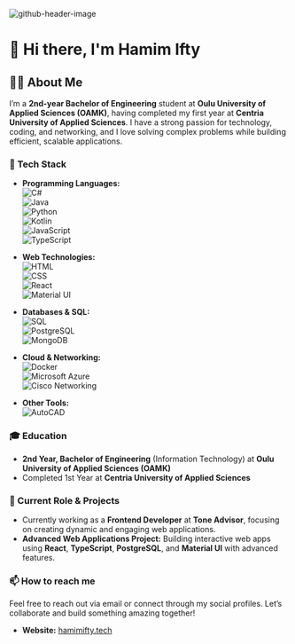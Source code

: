 ![github-header-image](https://github.com/user-attachments/assets/cfed20ac-e8be-47ba-8dd8-9f62ae708a01)



# 👋 Hi there, I'm Hamim Ifty

## 🧑‍💻 About Me
I’m a **2nd-year Bachelor of Engineering** student at **Oulu University of Applied Sciences (OAMK)**, having completed my first year at **Centria University of Applied Sciences**. I have a strong passion for technology, coding, and networking, and I love solving complex problems while building efficient, scalable applications.

### 🔧 Tech Stack
- **Programming Languages:**  
  ![C#](https://img.shields.io/badge/C%23-239120?style=flat-square&logo=c-sharp&logoColor=white)  
  ![Java](https://img.shields.io/badge/Java-007396?style=flat-square&logo=java&logoColor=white)  
  ![Python](https://img.shields.io/badge/Python-3776AB?style=flat-square&logo=python&logoColor=white)  
  ![Kotlin](https://img.shields.io/badge/Kotlin-0095D5?style=flat-square&logo=kotlin&logoColor=white)  
  ![JavaScript](https://img.shields.io/badge/JavaScript-F7DF1E?style=flat-square&logo=javascript&logoColor=black)  
  ![TypeScript](https://img.shields.io/badge/TypeScript-3178C6?style=flat-square&logo=typescript&logoColor=white)

- **Web Technologies:**  
  ![HTML](https://img.shields.io/badge/HTML5-E34F26?style=flat-square&logo=html5&logoColor=white)  
  ![CSS](https://img.shields.io/badge/CSS3-1572B6?style=flat-square&logo=css3&logoColor=white)  
  ![React](https://img.shields.io/badge/React-61DAFB?style=flat-square&logo=react&logoColor=black)  
  ![Material UI](https://img.shields.io/badge/Material%20UI-0081CB?style=flat-square&logo=mui&logoColor=white)

- **Databases & SQL:**  
  ![SQL](https://img.shields.io/badge/SQL-4479A1?style=flat-square&logo=postgresql&logoColor=white)  
  ![PostgreSQL](https://img.shields.io/badge/PostgreSQL-336791?style=flat-square&logo=postgresql&logoColor=white)  
  ![MongoDB](https://img.shields.io/badge/MongoDB-47A248?style=flat-square&logo=mongodb&logoColor=white)

- **Cloud & Networking:**  
  ![Docker](https://img.shields.io/badge/Docker-2496ED?style=flat-square&logo=docker&logoColor=white)  
  ![Microsoft Azure](https://img.shields.io/badge/Microsoft%20Azure-0078D4?style=flat-square&logo=microsoft-azure&logoColor=white)  
  ![Cisco Networking](https://img.shields.io/badge/Cisco_Networking-1BA0D7?style=flat-square&logo=cisco&logoColor=white)

- **Other Tools:**  
  ![AutoCAD](https://img.shields.io/badge/AutoCAD-000000?style=flat-square&logo=autocad&logoColor=white)

### 🎓 Education
- **2nd Year, Bachelor of Engineering** (Information Technology) at **Oulu University of Applied Sciences (OAMK)**
- Completed 1st Year at **Centria University of Applied Sciences**

### 🚀 Current Role & Projects
- Currently working as a **Frontend Developer** at **Tone Advisor**, focusing on creating dynamic and engaging web applications.
- **Advanced Web Applications Project:** Building interactive web apps using **React**, **TypeScript**, **PostgreSQL**, and **Material UI** with advanced features.

### 📫 How to reach me
Feel free to reach out via email or connect through my social profiles. Let’s collaborate and build something amazing together!

- **Website:** [hamimifty.tech](https://hamimifty.tech)
